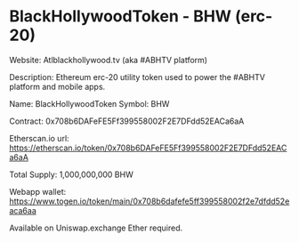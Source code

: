 # BlackHollywoodToken - BHW (erc-20)
Website: Atlblackhollywood.tv (aka #ABHTV platform)

Description: Ethereum erc-20 utility token used to power the #ABHTV platform and mobile apps.

Name: BlackHollywoodToken 
Symbol: BHW

Contract: 0x708b6DAFeFE5Ff399558002F2E7DFdd52EACa6aA

Etherscan.io url: https://etherscan.io/token/0x708b6DAFeFE5Ff399558002F2E7DFdd52EACa6aA

Total Supply: 1,000,000,000 BHW

Webapp wallet: https://www.togen.io/token/main/0x708b6dafefe5ff399558002f2e7dfdd52eaca6aa

Available on Uniswap.exchange
Ether required.
